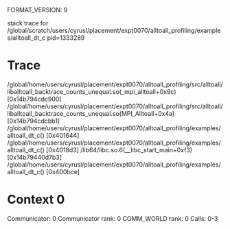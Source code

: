 FORMAT_VERSION: 9

stack trace for /global/scratch/users/cyrusl/placement/expt0070/alltoall_profiling/examples/alltoall_dt_c pid=1333289

# Trace

/global/home/users/cyrusl/placement/expt0070/alltoall_profiling/src/alltoall/liballtoall_backtrace_counts_unequal.so(_mpi_alltoall+0x9c) [0x14b794cdc900]
/global/home/users/cyrusl/placement/expt0070/alltoall_profiling/src/alltoall/liballtoall_backtrace_counts_unequal.so(MPI_Alltoall+0x4a) [0x14b794cdcbb1]
/global/home/users/cyrusl/placement/expt0070/alltoall_profiling/examples/alltoall_dt_c() [0x401644]
/global/home/users/cyrusl/placement/expt0070/alltoall_profiling/examples/alltoall_dt_c() [0x4018d3]
/lib64/libc.so.6(__libc_start_main+0xf3) [0x14b79440d7b3]
/global/home/users/cyrusl/placement/expt0070/alltoall_profiling/examples/alltoall_dt_c() [0x400bce]

# Context 0

Communicator: 0
Communicator rank: 0
COMM_WORLD rank: 0
Calls: 0-3

